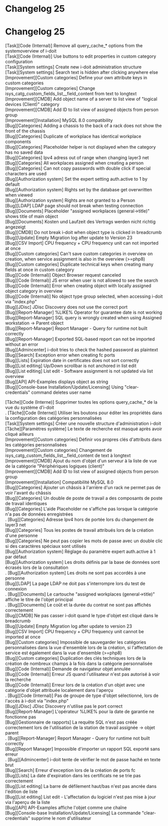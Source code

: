 <!-- TRANSLATED by md-translate -->
# Changelog 25

# Changelog 25

[Task][Code (Internal)]                           Remove all query_cache_* options from the systemoverview of i-doit<br>
[Task][Code (Internal)]                           Use buttons to edit properties in custom category configuration<br>
[Task][System settings]                           Create new i-doit administration structure<br>
[Task][System settings]                           Search text is hidden after clicking anywhere else<br>
[Improvement][Custom categories]                  Define your own attribute keys in custom categories<br>
[Improvement][Custom categories]                  Change isys_catg_custom_fields_list__field_content from text to longtext<br>
[Improvement][CMDB]                               Add object name of a server to list view of "logical devices (Client)" category<br>
[Improvement][CMDB]                               Add ID to list view of assigned objects from person group<br>
[Improvement][Installation]                       MySQL 8.0 compatibility<br>
[Bug][Categories]                                 Adding a chassis to the back of a rack does not show the front of the chassis<br>
[Bug][Categories]                                 Duplicate of workplace has identical workplace components<br>
[Bug][Categories]                                 Placeholder helper is not displayed when the category has no saved data<br>
[Bug][Categories]                                 Ipv4 adress out of range when changing layer3 net<br>
[Bug][Categories]                                 All workplaces assigned when creating a person<br>
[Bug][Categories]                                 Can not copy passwords with double click if special characters are used<br>
[Bug][Authorization system]                       Set the expert setting auth.active to 1 by default<br>
[Bug][Authorization system]                       Rights set by the database get overwritten when viewed<br>
[Bug][Authorization system]                       Rights are not granted to a Person<br>
[Bug][LDAP]                                       LDAP page should not break when testing connection<br>
[Bug][Documents]                                  Placeholder "assigned workplaces (general->title)" shows title of main object<br>
[Bug][Documents]                                  Kosten und Laufzeit des Vertrags werden nicht richtig angezeigt<br>
[Bug][CMDB]                                       Do not break i-doit when object type is clicked in breadcrumb<br>
[Bug][Update]                                     Empty Migration log after update to Version 23<br>
[Bug][CSV Import]                                 CPU frequency + CPU frequency unit can not imported at once<br>
[Bug][Custom categories]                          Can't save custom categories in overview on creation, when service assignment is also in the overview (>=php8)<br>
[Bug][Custom categories]                          Duplicate technical keys when creating many fields at once in custom category<br>
[Bug][Code (Internal)]                            Object Browser request canceled<br>
[Bug][Code (Internal)]                            JS error when user is not allowed to see the search<br>
[Bug][Code (Internal)]                            Error when creating object with locally assigned object category in overview<br>
[Bug][Code (Internal)]                            No object type group selected, when accessing i-doit via "index.php"<br>
[Bug][JDisc]                                      JDisc Discovery does not use the correct port<br>
[Bug][Report-Manager]                             %LIKE% Operator for guarantee date is not working<br>
[Bug][Report-Manager]                             SQL query is wrongly created when using Assigned workstation -> Parent object<br>
[Bug][Report-Manager]                             Report Manager - Query for runtime not built correctly<br>
[Bug][Report-Manager]                             Exported SQL-based report can not be imported without an error<br>
[Bug][Admincenter]                                i-doit tries to check the hashed password as plaintext<br>
[Bug][Search]                                     Exception error when creating fc ports<br>
[Bug][Lists]                                      Expiration date in certificates does not sort correctly<br>
[Bug][List editing]                               Up/Down scrollbar is not anchored in list edit<br>
[Bug][List editing]                               List edit - Software assignment is not updated via list overview<br>
[Bug][API]                                        API-Examples displays object as string<br>
[Bug][Console-base Installation/Update/Licensing] Using "clear-credentials" command deletes user name

[Tâche][Code (Interne)] Supprimer toutes les options query_cache_* de la vue du système d'i-doit<br>.
[Tâche][Code (Interne)] Utiliser les boutons pour éditer les propriétés dans la configuration des catégories personnalisées<br>
[Task][System settings] Créer une nouvelle structure d'administration i-doit<br>
[Tâche][Paramètres système] Le texte de recherche est masqué après avoir cliqué ailleurs<br>
[Improvement][Custom categories] Définir vos propres clés d'attributs dans les catégories personnalisées<br>
[Improvement][Custom categories] Changement de isys_catg_custom_fields_list__field_content de text à longtext<br>
[Improvement][CMDB] Ajout du nom d'objet d'un serveur à la liste de vue de la catégorie "Périphériques logiques (client)"<br>
[Improvement][CMDB] Add ID to list view of assigned objects from person group<br>
[Improvement][Installation] Compatibilité MySQL 8.0<br>
[Bug][Categories] Ajouter un châssis à l'arrière d'un rack ne permet pas de voir l'avant du châssis<br>
[Bug][Categories] Un double de poste de travail a des composants de poste de travail identiques<br>
[Bug][Categories] L'aide Placeholder ne s'affiche pas lorsque la catégorie n'a pas de données enregistrées<br>.
[Bug][Categories] Adresse Ipv4 hors de portée lors du changement de layer3 net<br>
[Bug][Categories] Tous les postes de travail attribués lors de la création d'une personne<br>
[Bug][Categories] Ne peut pas copier les mots de passe avec un double clic si des caractères spéciaux sont utilisés<br>
[Bug][Authorization system] Réglage du paramètre expert auth.active à 1 par défaut<br>
[Bug][Authorization system] Les droits définis par la base de données sont écrasés lors de la consultation<br>.
[Bug][Authorization system] Les droits ne sont pas accordés à une personne<br>
[Bug][LDAP] La page LDAP ne doit pas s'interrompre lors du test de connexion<br>.
[Bug][Documents] Le cartouche "assigned workplaces (general->title)" affiche le titre de l'objet principal<br>.
[Bug][Documents] Le coût et la durée du contrat ne sont pas affichés correctement<br>
[Bug][CMDB] Ne pas casser i-doit quand le type d'objet est cliqué dans le breadcrumb<br>
[Bug][Update] Empty Migration log after update to version 23<br>
[Bug][CSV Import] CPU frequency + CPU frequency unit cannot be imported at once<br>
[Bug][Custom categories] Impossible de sauvegarder les catégories personnalisées dans la vue d'ensemble lors de la création, si l'affectation de service est également dans la vue d'ensemble (>=php8)<br>
[Bug][Custom categories] Duplication des clés techniques lors de la création de nombreux champs à la fois dans la catégorie personnalisée<br>
[Bug][Code (Internal)] Demande de navigateur objet annulée<br>
[Bug][Code (Internal)] Erreur JS quand l'utilisateur n'est pas autorisé à voir la recherche<br>
[Bug][Code (Internal)] Erreur lors de la création d'un objet avec une catégorie d'objet attribuée localement dans l'aperçu<br>.
[Bug][Code (Internal)] Pas de groupe de type d'objet sélectionné, lors de l'accès à i-doit via "index.php"<br>
[Bug][JDisc] JDisc Discovery n'utilise pas le port correct<br>
[Bug][Report-Manager] L'opérateur %LIKE% pour la date de garantie ne fonctionne pas<br>
[Bug][Gestionnaire de rapports] La requête SQL n'est pas créée correctement lors de l'utilisation de la station de travail assignée -> objet parent<br>.
[Bug][Report-Manager] Report Manager - Query for runtime not built correctly<br>
[Bug][Report Manager] Impossible d'importer un rapport SQL exporté sans erreur<br>.
[Bug][Admincenter] i-doit tente de vérifier le mot de passe haché en texte brut<br>
[Bug][Search] Erreur d'exception lors de la création de ports fc<br>
[Bug][Lists] La date d'expiration dans les certificats ne se trie pas correctement<br>
[Bug][List editing] La barre de défilement haut/bas n'est pas ancrée dans l'édition de liste<br>
[Bug][List editing] List edit - L'affectation du logiciel n'est pas mise à jour via l'aperçu de la liste<br>
[Bug][API] API-Examples affiche l'objet comme une chaîne<br>
[Bug][Console-base Installation/Update/Licensing] La commande "clear-credentials" supprime le nom d'utilisateur